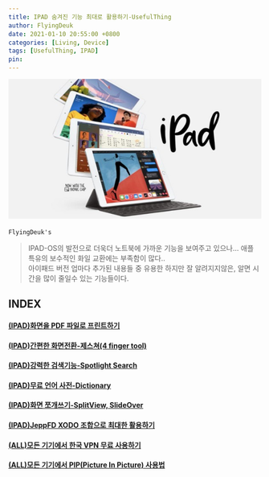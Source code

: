 ```yaml
---
title: IPAD 숨겨진 기능 최대로 활용하기-UsefulThing
author: FlyingDeuk
date: 2021-01-10 20:55:00 +0800
categories: [Living, Device]
tags: [UsefulThing, IPAD]
pin:
---
```

![ipad](/img/living/ipad/ipad.jpg)

`FlyingDeuk's`
> IPAD-OS의 발전으로 더욱더 노트북에 가까운 기능을 보여주고 있으나... 애플 특유의 보수적인 화일 교환에는 부족함이 많다.. <br>
아이패드 버전 업마다 추가된 내용들 중 유용한 하지만 잘 알려지지않은, 알면 시간을 많이 줄일수 있는 기능들이다. <br>

## INDEX

#### [(IPAD)화면을 PDF 파일로 프린트하기](/posts/IpadPdf/)

#### [(IPAD)간편한 화면전환-제스쳐(4 finger tool)](/posts/Ipad4fing/)

#### [(IPAD)강력한 검색기능-Spotlight Search](/posts/IpadSpot/)

#### [(IPAD)무료 언어 사전-Dictionary](/posts/IpadDict/)

#### [(IPAD)화면 쪼개쓰기-SplitView, SlideOver](/posts/IpadView/)

#### [(IPAD)JeppFD XODO 조합으로 최대한 활용하기](/posts/JeppFD/)

#### [(ALL)모든 기기에서 한국 VPN 무료 사용하기](/posts/UsingVPN/)

#### [(ALL)모든 기기에서 PIP(Picture In Picture) 사용법](/posts/PIP/)

